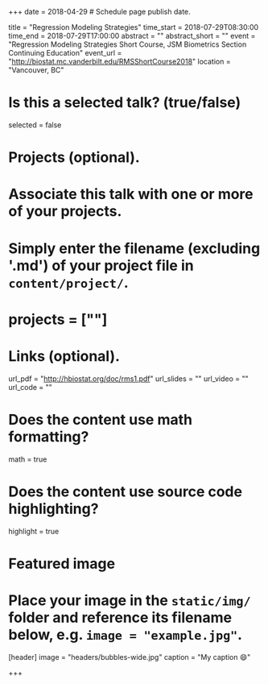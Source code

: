 +++
date = 2018-04-29  # Schedule page publish date.

title = "Regression Modeling Strategies"
time_start = 2018-07-29T08:30:00
time_end = 2018-07-29T17:00:00
abstract = ""
abstract_short = ""
event = "Regression Modeling Strategies Short Course, JSM Biometrics Section Continuing Education"
event_url = "http://biostat.mc.vanderbilt.edu/RMSShortCourse2018"
location = "Vancouver, BC"

# Is this a selected talk? (true/false)
selected = false

# Projects (optional).
#   Associate this talk with one or more of your projects.
#   Simply enter the filename (excluding '.md') of your project file in `content/project/`.
# projects = [""]

# Links (optional).
url_pdf = "http://hbiostat.org/doc/rms1.pdf"
url_slides = ""
url_video = ""
url_code = ""

# Does the content use math formatting?
math = true

# Does the content use source code highlighting?
highlight = true

# Featured image
# Place your image in the `static/img/` folder and reference its filename below, e.g. `image = "example.jpg"`.
[header]
image = "headers/bubbles-wide.jpg"
caption = "My caption :smile:"

+++

